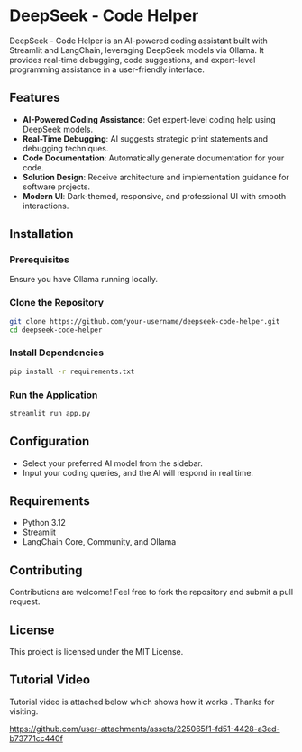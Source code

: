 # DeepSeek - Code Helper

DeepSeek - Code Helper is an AI-powered coding assistant built with Streamlit and LangChain, leveraging DeepSeek models via Ollama. It provides real-time debugging, code suggestions, and expert-level programming assistance in a user-friendly interface.

## Features
- **AI-Powered Coding Assistance**: Get expert-level coding help using DeepSeek models.
- **Real-Time Debugging**: AI suggests strategic print statements and debugging techniques.
- **Code Documentation**: Automatically generate documentation for your code.
- **Solution Design**: Receive architecture and implementation guidance for software projects.
- **Modern UI**: Dark-themed, responsive, and professional UI with smooth interactions.

## Installation

### Prerequisites
Ensure you have Ollama running locally.

### Clone the Repository
```bash
git clone https://github.com/your-username/deepseek-code-helper.git
cd deepseek-code-helper
```

### Install Dependencies
```bash
pip install -r requirements.txt
```

### Run the Application
```bash
streamlit run app.py
```

## Configuration
- Select your preferred AI model from the sidebar.
- Input your coding queries, and the AI will respond in real time.

## Requirements
- Python 3.12
- Streamlit
- LangChain Core, Community, and Ollama

## Contributing
Contributions are welcome! Feel free to fork the repository and submit a pull request.

## License
This project is licensed under the MIT License.

## Tutorial Video 
Tutorial video is attached below which shows how it works . Thanks for visiting.


https://github.com/user-attachments/assets/225065f1-fd51-4428-a3ed-b73771cc440f



